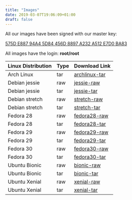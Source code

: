 ```yaml
---
title: "Images"
date: 2019-03-07T19:06:09+01:00
draft: false
---
```


All our images have been signed with our master key:

[575D E887 94A4 5D84 456D  8897 A232 A512 E7D0 BA83](https://nspawn.org/storage/masterkey.pgp)

All images have the login: **root/root**

| Linux Distribution | Type | Download Link |
| ------------------ | ---- | ------------- |
| Arch Linux         | tar  | [archlinux-tar](/storage/archlinux/archlinux/tar/image.tar.xz)              |
| Debian jessie      | raw  | [jessie-raw](/storage/debian/jessie/raw/image.raw.xz) | 
| Debian jessie      | tar  | [jessie-tar](/storage/debian/jessie/tar/image.tar.xz) | 
| Debian stretch     | raw  | [stretch-raw](/storage/debian/stretch/raw/image.raw.xz) | 
| Debian stretch     | tar  | [stretch-tar](/storage/debian/stretch/tar/image.tar.xz) | 
| Fedora 28          | raw  | [fedora28-raw](/storage/fedora/28/raw/image.raw.xz)              |
| Fedora 28          | tar  | [fedora28-tar](/storage/fedora/28/tar/image.tar.xz)              |
| Fedora 29          | raw  | [fedora29-raw](/storage/fedora/29/raw/image.raw.xz)              |
| Fedora 29          | tar  | [fedora29-tar](/storage/fedora/29/tar/image.tar.xz)              |
| Fedora 30          | raw  | [fedora30-raw](/storage/fedora/30/raw/image.raw.xz)              |
| Fedora 30          | tar  | [fedora30-tar](/storage/fedora/30/tar/image.tar.xz)              |
| Ubuntu Bionic      | raw  | [bionic-raw](/storage/ubuntu/bionic/raw/image.raw.xz)              |
| Ubuntu Bionic      | tar  | [bionic-tar](/storage/ubuntu/bionic/tar/image.tar.xz)              |
| Ubuntu Xenial      | raw  | [xenial-raw](/storage/ubuntu/xenial/raw/image.raw.xz)              |
| Ubuntu Xenial      | tar  | [xenial-tar](/storage/ubuntu/xenial/tar/image.tar.xz)              |
